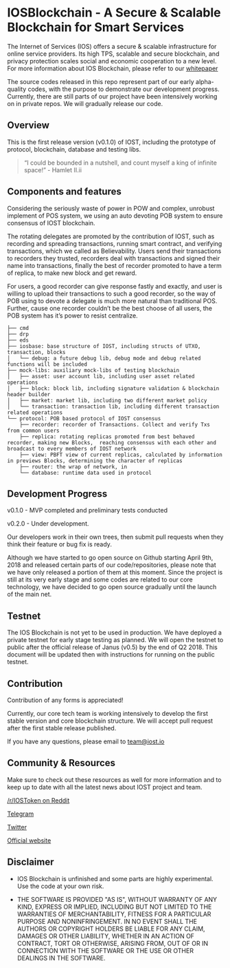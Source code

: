 # IOSBlockchain - A Secure & Scalable Blockchain for Smart Services

The Internet of Services (IOS) offers a secure & scalable infrastructure for online service providers. Its high TPS, scalable and secure blockchain, and privacy protection scales social and economic cooperation to a new level. For more information about IOS Blockchain, please refer to our [whitepaper](https://github.com/iost-official/Documents/blob/master/Technical_White_Paper/Technical_White_Paper_English.md)

The source codes released in this repo represent part of our early alpha-quality codes, with the purpose to demonstrate our development progress. Currently, there are still parts of our project have been intensively working on in private repos. We will gradually release our code.

## Overview

This is the first release version (v0.1.0) of IOST, including the prototype of protocol, blockchain, database and testing libs.

>“I could be bounded in a nutshell, and count myself a king of infinite space!”  - Hamlet II.ii

## Components and features

Considering the seriously waste of power in POW and complex, unrobust implement of POS system, we using an auto devoting POB system to ensure consensus of IOST blockchain.

The rotating delegates are promoted by the contribution of IOST, such as recording and spreading transactions, running smart contract, and verifying transactions, which we called as Believability. Users send their transactions to recorders they trusted, recorders deal with transactions and signed their name into transactions, finally the best of recorder promoted to have a term of replica, to make new block and get reward.

For users, a good recorder can give response fastly and exactly, and user is willing to upload their transactions to such a good recorder, so the way of POB using to devote a delegate is much more natural than traditional POS. Further, cause one recorder couldn’t be the best choose of all users, the POB system has it’s power to resist centralize.


    ├── cmd
    ├── drp
    ├── eds
    ├── iosbase: base structure of IOST, including structs of UTXO, transaction, blocks
    │   └── debug: a future debug lib, debug mode and debug related functions will be included
    ├── mock-libs: auxiliary mock-libs of testing blockchain
    │   ├── asset: user account lib, including user asset related operations
    │   ├── block: block lib, including signature validation & blockchain header builder
    │   ├── market: market lib, including two different market policy
    │   └── transaction: transaction lib, including different transaction related operations
    └── protocol: POB based protocol of IOST consensus
        ├── recorder: recorder of Transactions. Collect and verify Txs from common users
        ├── replica: rotating replicas promoted from best behaved recorder, making new Blocks,  reaching consensus with each other and broadcast to every members of IOST network
        ├── view: PBFT view of current replicas, calculated by information in previews Blocks, determining the character of replicas
        ├── router: the wrap of network, in
        └── database: runtime data used in protocol

## Development Progress

v0.1.0 - MVP completed and preliminary tests conducted

v0.2.0 - Under development.

Our developers work in their own trees, then submit pull requests when they think their feature or bug fix is ready.

Although we have started to go open source on Github starting April 9th, 2018 and released certain parts of our code/repositories, please note that we have only released a portion of them at this moment.  Since the project is still at its very early stage and some codes are related to our core technology, we have decided to go open source gradually until the launch of the main net.

## Testnet

The IOS Blockchain is not yet to be used in production. We have deployed a private testnet for early stage testing as planned. We will open the testnet to public after the official release of Janus (v0.5) by the end of Q2 2018. This document will be updated then with instructions for running on the public testnet.

## Contribution

Contribution of any forms is appreciated!

Currently, our core tech team is working intensively to develop the first stable version and core blockchain structure. We will accept pull request after the first stable release published.

If you have any questions, please email to team@iost.io

## Community & Resources

Make sure to check out these resources as well for more information and to keep up to date with all the latest news about IOST project and team.

[/r/IOSToken on Reddit](https://www.reddit.com/r/IOStoken)

[Telegram](https://t.me/officialios)

[Twitter](https://twitter.com/IOStoken)

[Official website](https://iost.io)

## Disclaimer

- IOS Blockchain is unfinished and some parts are highly experimental. Use the code at your own risk.

- THE SOFTWARE IS PROVIDED "AS IS", WITHOUT WARRANTY OF ANY KIND, EXPRESS OR IMPLIED, INCLUDING BUT NOT LIMITED TO THE WARRANTIES OF MERCHANTABILITY, FITNESS FOR A PARTICULAR PURPOSE AND NONINFRINGEMENT. IN NO EVENT SHALL THE AUTHORS OR COPYRIGHT HOLDERS BE LIABLE FOR ANY CLAIM, DAMAGES OR OTHER LIABILITY, WHETHER IN AN ACTION OF CONTRACT, TORT OR OTHERWISE, ARISING FROM, OUT OF OR IN CONNECTION WITH THE SOFTWARE OR THE USE OR OTHER DEALINGS IN THE SOFTWARE.


